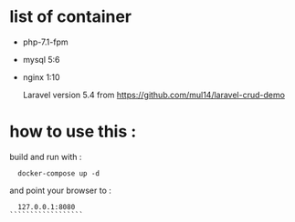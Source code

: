 # list of container
 * php-7.1-fpm
 * mysql 5:6 
 * nginx 1:10
 
    Laravel version 5.4 from https://github.com/mul14/laravel-crud-demo
# how to use this :
build and run with :
``````````````
  docker-compose up -d 
``````````````
 and point your browser to :
```````````````````
  127.0.0.1:8080
``````````````````
